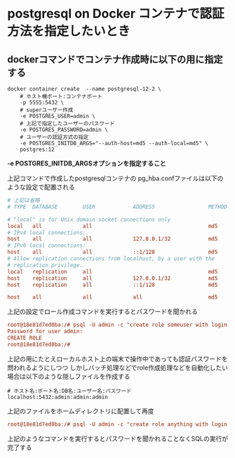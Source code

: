 # postgresql on Docker コンテナで認証方法を指定したいとき
## dockerコマンドでコンテナ作成時に以下の用に指定する

```shell
docker container create  --name postgresql-12-2 \
    # ホスト機ポート:コンテナポート
    -p 5555:5432 \
    # superユーザー作成
    -e POSTGRES_USER=admin \
    # 上記で指定したユーザーのパスワード
    -e POSTGRES_PASSWORD=admin \
    # ユーザーの認証方式の指定
    -e POSTGRES_INITDB_ARGS="--auth-host=md5 --auth-local=md5" \
    postgres:12
```

**-e POSTGRES_INITDB_ARGSオプションを指定すること**

上記コマンドで作成したpostgresqlコンテナの
pg_hba.confファイルは以下のような設定で配置される

```ini
# 上記は省略
# TYPE  DATABASE        USER            ADDRESS                 METHOD

# "local" is for Unix domain socket connections only
local   all             all                                     md5
# IPv4 local connections:
host    all             all             127.0.0.1/32            md5
# IPv6 local connections:
host    all             all             ::1/128                 md5
# Allow replication connections from localhost, by a user with the
# replication privilege.
local   replication     all                                     md5
host    replication     all             127.0.0.1/32            md5
host    replication     all             ::1/128                 md5

host    all             all             all                     md5
```

上記の設定でロール作成コマンドを実行するとパスワードを聞かれる
```ini
root@18e81d7ed0ba:/# psql -U admin -c "create role someuser with login password 'someuser'"
Password for user admin:
CREATE ROLE
root@18e81d7ed0ba:/#

```

上記の用にたとえローカルホスト上の端末で操作中であっても認証パスワードを問われるようにしつつ
しかしバッチ処理などでrole作成処理などを自動化したい場合は以下のような隠しファイルを作成する


```.pgpass
# ホスト名:ポート名:DB名:ユーザー名:パスワード
localhost:5432:admin:admin:admin
```

上記のファイルをホームディレクトリに配置して再度
```ini
root@18e81d7ed0ba:/# psql -U admin -c "create role anything with login password 'anything'"
```
上記のようなコマンドを実行するとパスワードを聞かれることなくSQLの実行が完了する
